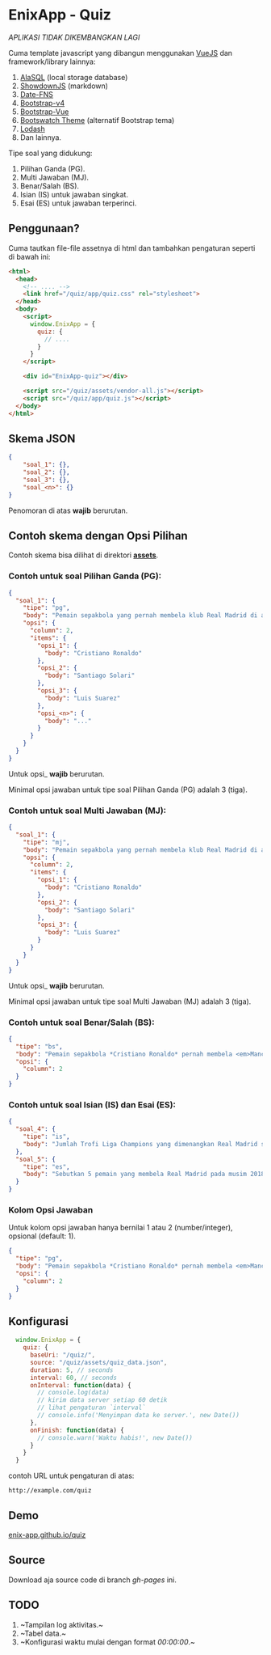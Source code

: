 # EnixApp - Quiz

*APLIKASI TIDAK DIKEMBANGKAN LAGI*

Cuma template javascript yang dibangun menggunakan [VueJS](https://vuejs.org) dan framework/library lainnya:

1. [AlaSQL](https://alasql.org) (local storage database)
2. [ShowdownJS](https://showdownjs.com) (markdown)
3. [Date-FNS](https://date-fns.org)
4. [Bootstrap-v4](https://getbootstrap.com)
5. [Bootstrap-Vue](https://bootstrap-vue.org)
6. [Bootswatch Theme](https://bootswatch.com) (alternatif Bootstrap tema)
7. [Lodash](https://lodash.org)
8. Dan lainnya.

Tipe soal yang didukung:

1. Pilihan Ganda (PG).
2. Multi Jawaban (MJ).
3. Benar/Salah (BS).
4. Isian (IS) untuk jawaban singkat.
5. Esai (ES) untuk jawaban terperinci.

## Penggunaan?

Cuma tautkan file-file assetnya di html dan tambahkan pengaturan seperti di bawah ini:

```html
<html>
  <head>
    <!-- .... -->
    <link href="/quiz/app/quiz.css" rel="stylesheet">
  </head>
  <body>
    <script>
      window.EnixApp = {
        quiz: {
          // ....
        }
      }
    </script>

    <div id="EnixApp-quiz"></div>

    <script src="/quiz/assets/vendor-all.js"></script>
    <script src="/quiz/app/quiz.js"></script>
  </body>
</html>
```


## Skema JSON

```json
{
	"soal_1": {},
	"soal_2": {},
	"soal_3": {},
	"soal_<n>": {}
}
```

Penomoran di atas **wajib** berurutan.

## Contoh skema dengan Opsi Pilihan

Contoh skema bisa dilihat di direktori [**assets**](https://github.com/enix-app/quiz/blob/gh-pages/assets/quiz_data.json).

### Contoh untuk soal Pilihan Ganda (PG):

```json
{
  "soal_1": {
    "tipe": "pg",
    "body": "Pemain sepakbola yang pernah membela klub Real Madrid di antaranya....",
    "opsi": {
      "column": 2,
      "items": {
        "opsi_1": {
          "body": "Cristiano Ronaldo"
        },
        "opsi_2": {
          "body": "Santiago Solari"
        },
        "opsi_3": {
          "body": "Luis Suarez"
        },
        "opsi_<n>": {
          "body": "..."
        }
      }
    }
  }
}
```

Untuk opsi_<n> **wajib** berurutan.

Minimal opsi jawaban untuk tipe soal Pilihan Ganda (PG) adalah 3 (tiga).

### Contoh untuk soal Multi Jawaban (MJ): 

```json
{
  "soal_1": {
    "tipe": "mj",
    "body": "Pemain sepakbola yang pernah membela klub Real Madrid di antaranya....",
    "opsi": {
      "column": 2,
      "items": {
        "opsi_1": {
          "body": "Cristiano Ronaldo"
        },
        "opsi_2": {
          "body": "Santiago Solari"
        },
        "opsi_3": {
          "body": "Luis Suarez"
        }
      }
    }
  }
}
```

Untuk opsi_<n> **wajib** berurutan.

Minimal opsi jawaban untuk tipe soal Multi Jawaban (MJ) adalah 3 (tiga).

### Contoh untuk soal Benar/Salah (BS): 

```json
{
  "tipe": "bs",
  "body": "Pemain sepakbola *Cristiano Ronaldo* pernah membela <em>Manchester United</em>.",
  "opsi": {
    "column": 2
  }
}
```

### Contoh untuk soal Isian (IS) dan Esai (ES): 

```json
{
  "soal_4": {
    "tipe": "is",
    "body": "Jumlah Trofi Liga Champions yang dimenangkan Real Madrid saat ini berjumlah....",
  },
  "soal_5": {
    "tipe": "es",
    "body": "Sebutkan 5 pemain yang membela Real Madrid pada musim 2018/2019.",
  }
}
```

### Kolom Opsi Jawaban

Untuk kolom opsi jawaban hanya bernilai 1 atau 2 (number/integer), opsional (default: 1).

```json
{
  "tipe": "pg",
  "body": "Pemain sepakbola *Cristiano Ronaldo* pernah membela <em>Manchester United</em>.",
  "opsi": {
    "column": 2
  }
}
```

## Konfigurasi

```js
  window.EnixApp = {
    quiz: {
      baseUri: "/quiz/",
      source: "/quiz/assets/quiz_data.json",
      duration: 5, // seconds
      interval: 60, // seconds
      onInterval: function(data) {
        // console.log(data)
        // kirim data server setiap 60 detik
        // lihat pengaturan `interval`
        // console.info('Menyimpan data ke server.', new Date())
      },
      onFinish: function(data) {
        // console.warn('Waktu habis!', new Date())
      }
    }
  }
```

contoh URL untuk pengaturan di atas:

```
http://example.com/quiz
```

## Demo

[enix-app.github.io/quiz](https://enix-app.github.io/quiz)

## Source

Download aja source code di branch *gh-pages* ini.

## TODO

1. ~Tampilan log aktivitas.~
2. ~Tabel data.~
3. ~Konfigurasi waktu mulai dengan format *00:00:00*.~
